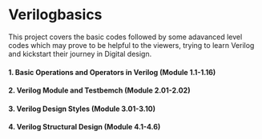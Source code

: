 # Verilogbasics
This project covers the basic codes followed by some adavanced level codes which may prove to be helpful to the viewers, trying to learn Verilog and kickstart their journey in Digital design.

#### 1. Basic Operations and Operators in Verilog **(Module 1.1-1.16)**
#### 2. Verilog Module and Testbemch **(Module 2.01-2.02)**
#### 3. Verilog Design Styles **(Module 3.01-3.10)**
#### 4. Verilog Structural Design **(Module 4.1-4.6)**
